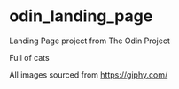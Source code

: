 # odin_landing_page
Landing Page project from The Odin Project

Full of cats

All images sourced from https://giphy.com/
